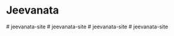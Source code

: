 # Jeevanata
#   j e e v a n a t a - s i t e  
 #   j e e v a n a t a - s i t e  
 #   j e e v a n a t a - s i t e  
 #   j e e v a n a t a - s i t e  
 